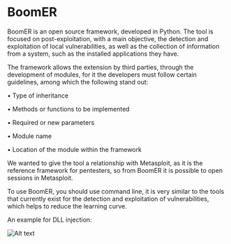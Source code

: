 # BoomER

BoomER is an open source framework, developed in Python. The tool is focused on post-exploitation, with a main objective, the detection and exploitation of local vulnerabilities, as well as the collection of information from a system, such as the installed applications they have.

The framework allows the extension by third parties, through the development of modules, for it the developers must follow certain guidelines, among which the following stand out:

   • Type of inheritance

   •	Methods or functions to be implemented

   •	Required or new parameters 

   •	Module name

   •	Location of the module within the framework

We wanted to give the tool a relationship with Metasploit, as it is the reference framework for pentesters, so from BoomER it is possible to open sessions in Metasploit. 

To use BoomER, you should use command line, it is very similar to the tools that currently exist for the detection and exploitation of vulnerabilities, which helps to reduce the learning curve.

An example for DLL injection:

![Alt text](https://1.bp.blogspot.com/-SEtYZ7d2Y20/W0D9Gf97ZfI/AAAAAAAAAh0/gdGheA6_dxEzseC8hJsRfOi6PWV-_L1EQCEwYBhgL/s1600/dll-injection-boomer-3.png?raw=true "BoomER")
